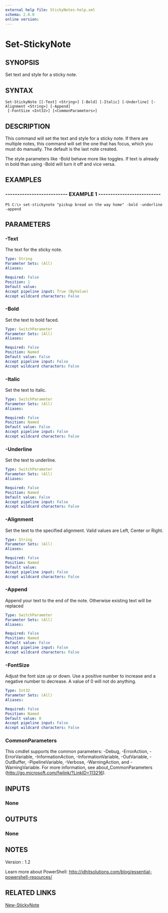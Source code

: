 ```yaml
---
external help file: StickyNotes-help.xml
schema: 2.0.0
online version: 
---
```


# Set-StickyNote
## SYNOPSIS
Set text and style for a sticky note.
## SYNTAX

```
Set-StickyNote [[-Text] <String>] [-Bold] [-Italic] [-Underline] [-Alignment <String>] [-Append]
 [-FontSize <Int32>] [<CommonParameters>]
```

## DESCRIPTION
This command will set the text and style for a sticky note.
If there are multiple notes, this command will set the one that has focus, which you must do manually.
The default is the last note created.

The style parameters like -Bold behave more like toggles.
If text is already in bold than using -Bold will turn it off and vice versa.
## EXAMPLES

### -------------------------- EXAMPLE 1 --------------------------
```
PS C:\> set-stickynote "pickup bread on the way home" -bold -underline -append
```

## PARAMETERS

### -Text
The text for the sticky note.

```yaml
Type: String
Parameter Sets: (All)
Aliases: 

Required: False
Position: 1
Default value: 
Accept pipeline input: True (ByValue)
Accept wildcard characters: False
```

### -Bold
Set the text to bold faced.

```yaml
Type: SwitchParameter
Parameter Sets: (All)
Aliases: 

Required: False
Position: Named
Default value: False
Accept pipeline input: False
Accept wildcard characters: False
```

### -Italic
Set the text to italic.

```yaml
Type: SwitchParameter
Parameter Sets: (All)
Aliases: 

Required: False
Position: Named
Default value: False
Accept pipeline input: False
Accept wildcard characters: False
```

### -Underline
Set the text to underline.

```yaml
Type: SwitchParameter
Parameter Sets: (All)
Aliases: 

Required: False
Position: Named
Default value: False
Accept pipeline input: False
Accept wildcard characters: False
```

### -Alignment
Set the text to the specified alignment. Valid values are Left, Center or Right.

```yaml
Type: String
Parameter Sets: (All)
Aliases: 

Required: False
Position: Named
Default value: 
Accept pipeline input: False
Accept wildcard characters: False
```

### -Append
Append your text to the end of the note.
Otherwise existing text will be replaced

```yaml
Type: SwitchParameter
Parameter Sets: (All)
Aliases: 

Required: False
Position: Named
Default value: False
Accept pipeline input: False
Accept wildcard characters: False
```

### -FontSize
Adjust the font size up or down. Use a positive number to increase
and a negative number to decrease. A value of 0 will not do 
anything.

```yaml
Type: Int32
Parameter Sets: (All)
Aliases: 

Required: False
Position: Named
Default value: 0
Accept pipeline input: False
Accept wildcard characters: False
```

### CommonParameters
This cmdlet supports the common parameters: -Debug, -ErrorAction, -ErrorVariable, -InformationAction, -InformationVariable, -OutVariable, -OutBuffer, -PipelineVariable, -Verbose, -WarningAction, and -WarningVariable. For more information, see about_CommonParameters (http://go.microsoft.com/fwlink/?LinkID=113216).
## INPUTS

### None

## OUTPUTS

### None

## NOTES
Version     : 1.2

Learn more about PowerShell:
http://jdhitsolutions.com/blog/essential-powershell-resources/
## RELATED LINKS

[New-StickyNote]()
